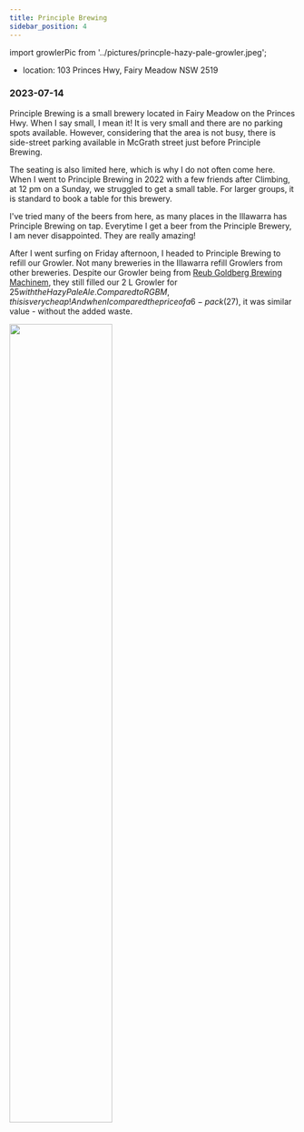 ```yaml
---
title: Principle Brewing
sidebar_position: 4
---
```

import growlerPic from '../pictures/princple-hazy-pale-growler.jpeg';

- location: 103 Princes Hwy, Fairy Meadow NSW 2519

### 2023-07-14
Principle Brewing is a small brewery located in Fairy Meadow on the Princes Hwy. When I say small, I mean it! It is very small and there are no parking spots available. However, considering that the area is not busy, there is side-street parking available in McGrath street just before Principle Brewing. 

The seating is also limited here, which is why I do not often come here. When I went to Principle Brewing in 2022 with a few friends after Climbing, at 12 pm on a Sunday, we struggled to get a small table. For larger groups, it is standard to book a table for this brewery. 

I've tried many of the beers from here, as many places in the Illawarra has Principle Brewing on tap. Everytime I get a beer from the Principle Brewery, I am never disappointed. They are really amazing! 

After I went surfing on Friday afternoon, I headed to Principle Brewing to refill our Growler. Not many breweries in the Illawarra refill Growlers from other breweries. Despite our Growler being from [Reub Goldberg Brewing Machinem](./rgbm.md), they still filled our 2 L Growler for $25 with the Hazy Pale Ale. Compared to RGBM, this is very cheap! And when I compared the price of a 6-pack ($27), it was similar value - without the added waste.

<img src={growlerPic} width="60%" className="centered-image" />
